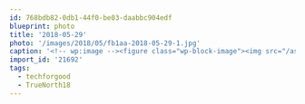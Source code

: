 ```yaml
---
id: 768bdb82-0db1-44f0-be03-daabbc904edf
blueprint: photo
title: '2018-05-29'
photo: '/images/2018/05/fb1aa-2018-05-29-1.jpg'
caption: '<!-- wp:image --><figure class="wp-block-image"><img src="/assets/images/2018/05/fb1aa-2018-05-29-1.jpg" /></figure><!-- /wp:image --><!-- wp:paragraph --><p>Excited to be in the Waterloo Region for#TrueNorth18. It''s all about #techforgood</p><!-- /wp:paragraph -->'
import_id: '21692'
tags:
  - techforgood
  - TrueNorth18
---
```


